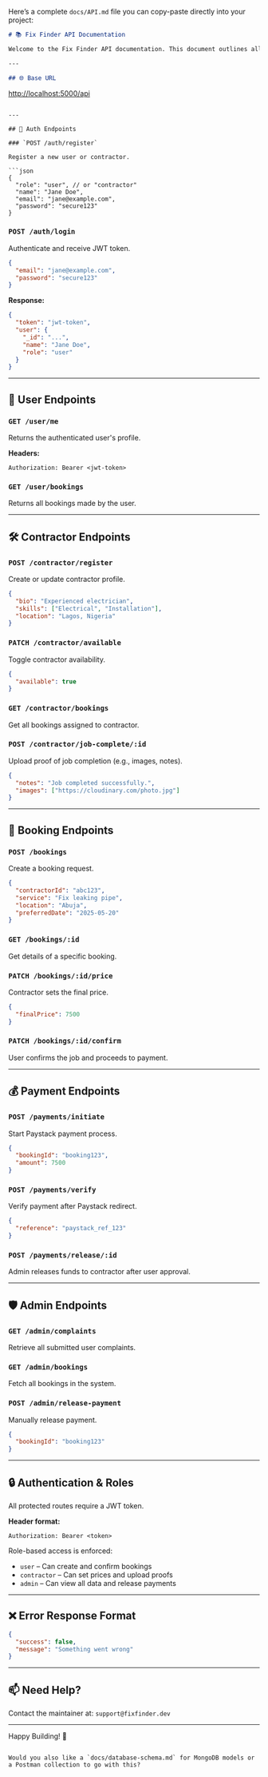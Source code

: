 Here’s a complete `docs/API.md` file you can copy-paste directly into your project:

```markdown
# 📚 Fix Finder API Documentation

Welcome to the Fix Finder API documentation. This document outlines all available endpoints, their methods, expected request bodies, and responses for both users and contractors.

---

## 🌐 Base URL

```

[http://localhost:5000/api](http://localhost:5000/api)

````

---

## 🔐 Auth Endpoints

### `POST /auth/register`

Register a new user or contractor.

```json
{
  "role": "user", // or "contractor"
  "name": "Jane Doe",
  "email": "jane@example.com",
  "password": "secure123"
}
````

### `POST /auth/login`

Authenticate and receive JWT token.

```json
{
  "email": "jane@example.com",
  "password": "secure123"
}
```

**Response:**

```json
{
  "token": "jwt-token",
  "user": {
    "_id": "...",
    "name": "Jane Doe",
    "role": "user"
  }
}
```

---

## 👤 User Endpoints

### `GET /user/me`

Returns the authenticated user's profile.

**Headers:**

```
Authorization: Bearer <jwt-token>
```

### `GET /user/bookings`

Returns all bookings made by the user.

---

## 🛠️ Contractor Endpoints

### `POST /contractor/register`

Create or update contractor profile.

```json
{
  "bio": "Experienced electrician",
  "skills": ["Electrical", "Installation"],
  "location": "Lagos, Nigeria"
}
```

### `PATCH /contractor/available`

Toggle contractor availability.

```json
{
  "available": true
}
```

### `GET /contractor/bookings`

Get all bookings assigned to contractor.

### `POST /contractor/job-complete/:id`

Upload proof of job completion (e.g., images, notes).

```json
{
  "notes": "Job completed successfully.",
  "images": ["https://cloudinary.com/photo.jpg"]
}
```

---

## 📆 Booking Endpoints

### `POST /bookings`

Create a booking request.

```json
{
  "contractorId": "abc123",
  "service": "Fix leaking pipe",
  "location": "Abuja",
  "preferredDate": "2025-05-20"
}
```

### `GET /bookings/:id`

Get details of a specific booking.

### `PATCH /bookings/:id/price`

Contractor sets the final price.

```json
{
  "finalPrice": 7500
}
```

### `PATCH /bookings/:id/confirm`

User confirms the job and proceeds to payment.

---

## 💰 Payment Endpoints

### `POST /payments/initiate`

Start Paystack payment process.

```json
{
  "bookingId": "booking123",
  "amount": 7500
}
```

### `POST /payments/verify`

Verify payment after Paystack redirect.

```json
{
  "reference": "paystack_ref_123"
}
```

### `POST /payments/release/:id`

Admin releases funds to contractor after user approval.

---

## 🛡️ Admin Endpoints

### `GET /admin/complaints`

Retrieve all submitted user complaints.

### `GET /admin/bookings`

Fetch all bookings in the system.

### `POST /admin/release-payment`

Manually release payment.

```json
{
  "bookingId": "booking123"
}
```

---

## 🔒 Authentication & Roles

All protected routes require a JWT token.

**Header format:**

```
Authorization: Bearer <token>
```

Role-based access is enforced:

* `user` – Can create and confirm bookings
* `contractor` – Can set prices and upload proofs
* `admin` – Can view all data and release payments

---

## ❌ Error Response Format

```json
{
  "success": false,
  "message": "Something went wrong"
}
```

---

## 📫 Need Help?

Contact the maintainer at: `support@fixfinder.dev`

---

Happy Building! 🚀

```

Would you also like a `docs/database-schema.md` for MongoDB models or a Postman collection to go with this?
```
